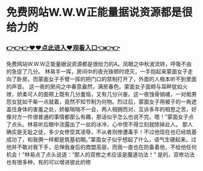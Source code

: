 # 免费网站W.W.W正能量据说资源都是很给力的

### <a href="https://github.com/joodfer/vbgty/issues/1">👉👉👉♥♥点此进入♥观看入口👈👉👉</a>

免费网站W.W.W正能量据说资源都是很给力的A。凤眼之中秋波流转，呼吸不由的急促了几分。
林易手一挥，房间中的夜光珠顿时熄灭，一手抱起来蒙面女子走向了卧房。而蒙面女子手臂一挥的把门口的禁制打开了，外面的人根本听不到里面的声音。
 这一夜的房间之中春意盎然，满房春色。蒙面女子面颊与耳畔犹如火燎，娇柔可人的面颊上既有几分羞恼，又有几分兴奋。这一夜蚀骨销魂，一对痴男怨女犹如干柴一点就着，竟然不知节制为何物。烈过后，蒙面女子用被子的一角遮盖住身体的害羞之处，娇躯喘喘不一会，两人相拥而对，互诉多年的相思之苦，好像对方一件很普通的事情都那么有趣，那话似乎怎么也说不完。嗯！”蒙面女子点了点头。林易听后眼中流露出了一丝的冰冷，心中恨不得立刻就除掉此人。
那人确实是无耻之徒，多少女修受其凌辱，不从者则惨遭毒手！不过他现在也已经筑基成功了，和我俩一样都是筑基初期。”蒙面女子似乎想起了什么，语气生硬起来。过他并不敢对我下手，忌惮我身后的商盟高层，而我一直也在防备着他，不给他任何机会！”林易点了点头说道：“那人的双修之术应该是魔道功法！”
是的，双修功法也有很多种，有的可以增进彼此的修
